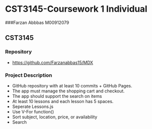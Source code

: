# CST3145-Coursework 1 Individual
###Farzan Abbbas M00912079
## CST3145
### Repository
- https://github.com/Farzanabbas15/MDX





### Project Description

- GitHub repository with at least 10 commits + GitHub Pages.
- The app must manage the shopping cart and checkout.
- The app should support the search on items
- At least 10 lessons and each lesson has 5 spaces.
- Seperate Lessons.js
- Use V-For function()
- Sort subject, location, price, or availability
- Search
